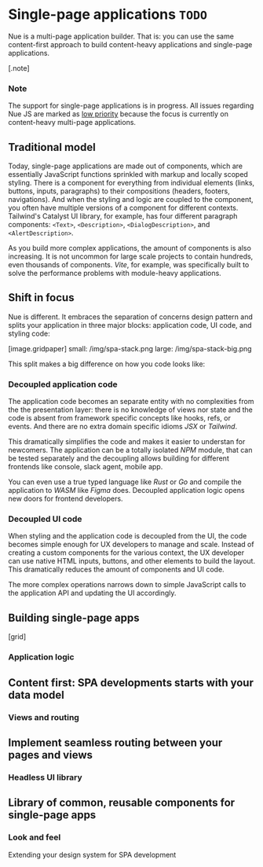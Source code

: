 
# Single-page applications `TODO`
Nue is a multi-page application builder. That is: you can use the same content-first approach to build content-heavy applications and single-page applications.

[.note]
  ### Note
  The support for single-page applications is in progress. All issues regarding Nue JS are marked as [low priority](https://github.com/nuejs/nue/labels/low%20priority) because the focus is currently on content-heavy multi-page applications.


## Traditional model
Today, single-page applications are made out of components, which are essentially JavaScript functions sprinkled with markup and locally scoped styling. There is a component for everything from individual elements (links, buttons, inputs, paragraphs) to their compositions (headers, footers, navigations). And when the styling and logic are coupled to the component, you often have multiple versions of a component for different contexts. Tailwind's Catalyst UI library, for example, has four different paragraph components: `<Text>`, `<Description>`, `<DialogDescription>`, and `<AlertDescription>`.

As you build more complex applications, the amount of components is also increasing. It is not uncommon for large scale projects to contain hundreds, even thousands of components. *Vite*, for example, was specifically built to solve the performance problems with module-heavy applications.


## Shift in focus
Nue is different. It embraces the separation of concerns design pattern and splits your application in three major blocks: application code, UI code, and styling code:

[image.gridpaper]
  small: /img/spa-stack.png
  large: /img/spa-stack-big.png


This split makes a big difference on how you code looks like:


### Decoupled application code
The application code becomes an separate entity with no complexities from the the presentation layer: there is no knowledge of views nor state and the code is absent from framework specific concepts like hooks, refs, or events. And there are no extra domain specific idioms *JSX* or *Tailwind*.

This dramatically simplifies the code and makes it easier to understan for newcomers. The application can be a totally isolated *NPM* module, that can be tested separately and the decoupling allows building for different frontends like console, slack agent, mobile app.

You can even use a true typed language like *Rust* or *Go* and compile the application to *WASM* like *Figma* does. Decoupled application logic opens new doors for frontend developers.


### Decoupled UI code
When styling and the application code is decoupled from the UI, the code becomes simple enough for UX developers to manage and scale. Instead of creating a custom components for the various context, the UX developer can use native HTML inputs, buttons, and other elements to build the layout. This dramatically reduces the amount of components and UI code.

The more complex operations narrows down to simple JavaScript calls to the application API and updating the UI accordingly.



## Building single-page apps

[grid]
  ### Application logic
  Content first: SPA developments starts with your data model
  ---

  ### Views and routing
  Implement seamless routing between your pages and views
  ---

  ### Headless UI library
  Library of common, reusable components for single-page apps
  ---

  ### Look and feel
  Extending your design system for SPA development


